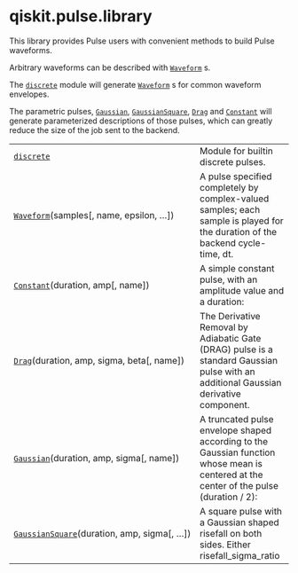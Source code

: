 <span id="qiskit-pulse-library" />

# qiskit.pulse.library

This library provides Pulse users with convenient methods to build Pulse waveforms.

Arbitrary waveforms can be described with [`Waveform`](qiskit.pulse.library.Waveform#qiskit.pulse.library.Waveform "qiskit.pulse.library.Waveform") s.

The [`discrete`](qiskit.pulse.library.discrete#module-qiskit.pulse.library.discrete "qiskit.pulse.library.discrete") module will generate [`Waveform`](qiskit.pulse.library.Waveform#qiskit.pulse.library.Waveform "qiskit.pulse.library.Waveform") s for common waveform envelopes.

The parametric pulses, [`Gaussian`](qiskit.pulse.library.Gaussian#qiskit.pulse.library.Gaussian "qiskit.pulse.library.Gaussian"), [`GaussianSquare`](qiskit.pulse.library.GaussianSquare#qiskit.pulse.library.GaussianSquare "qiskit.pulse.library.GaussianSquare"), [`Drag`](qiskit.pulse.library.Drag#qiskit.pulse.library.Drag "qiskit.pulse.library.Drag") and [`Constant`](qiskit.pulse.library.Constant#qiskit.pulse.library.Constant "qiskit.pulse.library.Constant") will generate parameterized descriptions of those pulses, which can greatly reduce the size of the job sent to the backend.

|                                                                                                                                                               |                                                                                                                                        |
| ------------------------------------------------------------------------------------------------------------------------------------------------------------- | -------------------------------------------------------------------------------------------------------------------------------------- |
| [`discrete`](qiskit.pulse.library.discrete#module-qiskit.pulse.library.discrete "qiskit.pulse.library.discrete")                                              | Module for builtin discrete pulses.                                                                                                    |
| [`Waveform`](qiskit.pulse.library.Waveform#qiskit.pulse.library.Waveform "qiskit.pulse.library.Waveform")(samples\[, name, epsilon, …])                       | A pulse specified completely by complex-valued samples; each sample is played for the duration of the backend cycle-time, dt.          |
| [`Constant`](qiskit.pulse.library.Constant#qiskit.pulse.library.Constant "qiskit.pulse.library.Constant")(duration, amp\[, name])                             | A simple constant pulse, with an amplitude value and a duration:                                                                       |
| [`Drag`](qiskit.pulse.library.Drag#qiskit.pulse.library.Drag "qiskit.pulse.library.Drag")(duration, amp, sigma, beta\[, name])                                | The Derivative Removal by Adiabatic Gate (DRAG) pulse is a standard Gaussian pulse with an additional Gaussian derivative component.   |
| [`Gaussian`](qiskit.pulse.library.Gaussian#qiskit.pulse.library.Gaussian "qiskit.pulse.library.Gaussian")(duration, amp, sigma\[, name])                      | A truncated pulse envelope shaped according to the Gaussian function whose mean is centered at the center of the pulse (duration / 2): |
| [`GaussianSquare`](qiskit.pulse.library.GaussianSquare#qiskit.pulse.library.GaussianSquare "qiskit.pulse.library.GaussianSquare")(duration, amp, sigma\[, …]) | A square pulse with a Gaussian shaped risefall on both sides. Either risefall\_sigma\_ratio                                            |
